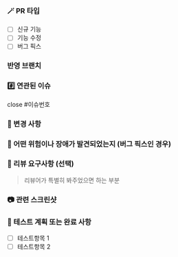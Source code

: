 ### 🪄 PR 타입
- [ ] 신규 기능
- [ ] 기능 수정
- [ ] 버그 픽스

### 반영 브랜치


### #️⃣ 연관된 이슈
close #이슈번호


### 📝 변경 사항



### 🐛 어떤 위험이나 장애가 발견되었는지 (버그 픽스인 경우)


### 💬 리뷰 요구사항 (선택)
> 리뷰어가 특별히 봐주었으면 하는 부분


### 📷 관련 스크린샷


### 🧪 테스트 계획 또는 완료 사항
- [ ] 테스트항목 1
- [ ] 테스트항목 2
